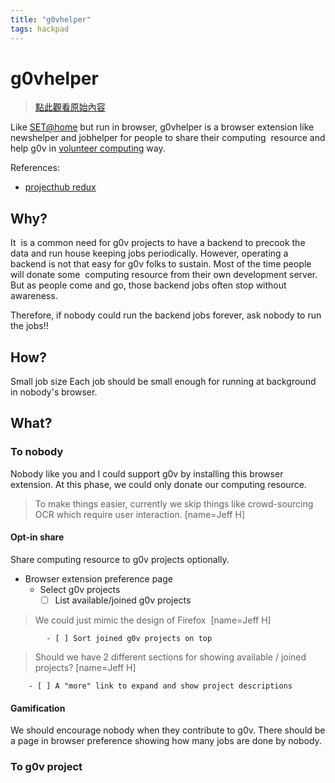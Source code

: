 ```yaml
---
title: "g0vhelper"
tags: hackpad
---
```


# g0vhelper

> [點此觀看原始內容](https://g0v.hackpad.tw/Uv5pR2OeZgm)

Like [SET@home](http://setiathome.ssl.berkeley.edu/) but run in browser, g0vhelper is a browser extension like newshelper and jobhelper for people to share their computing  resource and help g0v in [volunteer computing](https://en.wikipedia.org/wiki/Volunteer_computing) way.

References:
- [projecthub redux](https://g0v.hackpad.tw/9U6DLtdZc48)


## Why?


It  is a common need for g0v projects to have a backend to precook the data and run house keeping jobs periodically. However, operating a backend is not that easy for g0v folks to sustain. Most of the time people will donate some  computing resource from their own development server. But as people come and go, those backend jobs often stop without awareness.

Therefore, if nobody could run the backend jobs forever, ask nobody to run the jobs!!

## How?


Small job size
Each job should be small enough for running at background in nobody's browser.


## What?


### To nobody


Nobody like you and I could support g0v by installing this browser extension. At this phase, we could only donate our computing resource.
> To make things easier, currently we skip things like crowd-sourcing OCR which require user interaction.
> [name=Jeff H]


#### Opt-in share

Share computing resource to g0v projects optionally.
- Browser extension preference page
    - Select g0v projects
        - [ ] List available/joined g0v projects
> We could just mimic the design of Firefox 
> [name=Jeff H]

            - [ ] Sort joined g0v projects on top
> Should we have 2 different sections for showing available / joined projects?
> [name=Jeff H]

        - [ ] A "more" link to expand and show project descriptions

#### Gamification

We should encourage nobody when they contribute to g0v. There should be a page in browser preference showing how many jobs are done by nobody.


### To g0v project








